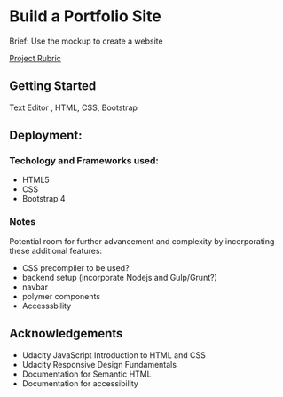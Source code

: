 # Build a Portfolio Site

Brief: Use the mockup to create a website

[Project Rubric](https://classroom.udacity.com/courses/ud304/lessons/3063988721/concepts/32896785490923)


## Getting Started

Text Editor , HTML, CSS, Bootstrap

## Deployment:

### Techology and Frameworks used:
- HTML5
- CSS
- Bootstrap 4

### Notes
Potential room for further advancement and complexity by incorporating these additional features:

- CSS precompiler to be used?
- backend setup (incorporate Nodejs and Gulp/Grunt?)
- navbar
- polymer components
- Accesssbility 

## Acknowledgements

- Udacity JavaScript Introduction to HTML and CSS
- Udacity Responsive Design Fundamentals
- Documentation for Semantic HTML
- Documentation for accessibility
